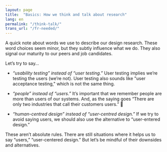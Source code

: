 ```yaml
---
layout: page
title:  "Basics: How we think and talk about research"
lang: en
permalink: "/think-talk/"
trans_url: "/fr-needed/"
---
```


A quick note about words we use to describe our design research. These word choices seem minor, but they subtly influence what we do. They also signal our maturity to our peers and job candidates.

Let’s try to say…
- *“usability testing” instead of “user testing.”* User testing implies we’re testing the users (we’re not). User testing also sounds like "user acceptance testing," which is not the same thing.

- *“people” instead of “users.”* It’s important that we remember people are more than users of our systems. And, as the saying goes “There are only two industries that call their customers users.” :slightly_smiling_face:

- *“human-centred design” instead of “user-centred design.”* If we try to avoid saying users, we should also use the alternative to “user-entered design.”

These aren’t absolute rules. There are still situations where it helps us to say “users,” “user-centered design.” But let’s be mindful of their downsides and alternatives.